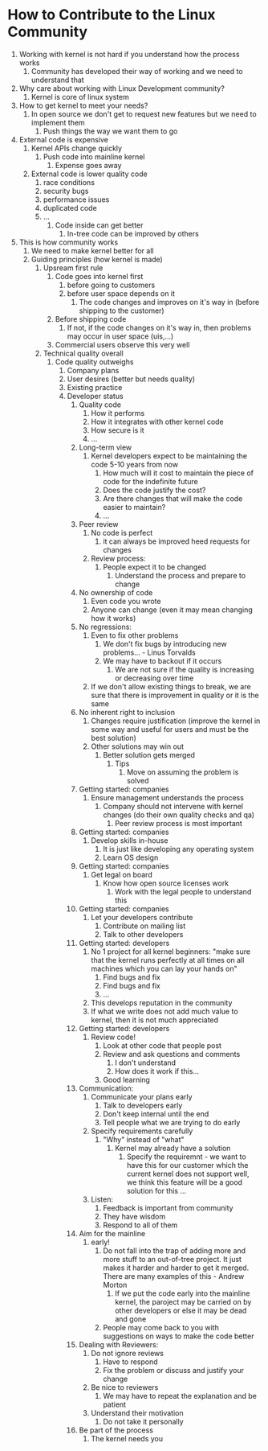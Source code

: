 # How to Contribute to the Linux Community #
1. Working with kernel is not hard if you understand how the process works
	1. Community has developed their way of working and we need to understand that
2. Why care about working with Linux Development community?
	1. Kernel is core of linux system
3. How to get kernel to meet your needs?
	1. In open source we don't get to request new features but we need to implement them
		1. Push things the way we want them to go
4. External code is expensive
	1. Kernel APIs change quickly
		1. Push code into mainline kernel
			1. Expense goes away
	2. External code is lower quality code
		1. race conditions
		2. security bugs
		3. performance issues
		4. duplicated code
		5. ...
			1. Code inside can get better
				1. In-tree code can be improved by others
5. This is how community works
	1. We need to make kernel better for all
	2. Guiding principles (how kernel is made)
		1. Upsream first rule
			1. Code goes into kernel first
				1. before going to customers
				2. before user space depends on it
					1. The code changes and improves on it's way in (before shipping to the customer)
			2. Before shipping code
				1. If not, if the code changes on it's way in, then problems may occur in user space (uis,...)
			3. Commercial users observe this very well
		2. Technical quality overall
			1. Code quality outweighs
				1. Company plans
				2. User desires (better but needs quality)
				3. Existing practice
				4. Developer status
					1. Quality code
						1. How it performs
						2. How it integrates with other kernel code
						3. How secure is it
						4. ...
					2. Long-term view
						1. Kernel developers expect to be maintaining the code 5-10 years from now
							1. How much will it cost to maintain the piece of code for the indefinite future
							2. Does the code justify the cost?
							3. Are there changes that will make the code easier to maintain?
							4. ...
					3. Peer review
						1. No code is perfect
							1. it can always be improved heed requests for changes
						2. Review process:
							1. People expect it to be changed
								1. Understand the process and prepare to change
					4. No ownership of code
						1. Even code you wrote
						2. Anyone can change (even it may mean changing how it works)
					5. No regressions:
						1. Even to fix other problems
							1. We don't fix bugs by introducing new problems... - Linus Torvalds
							2. We may have to backout if it occurs
								1. We are not sure if the quality is increasing or decreasing over time
						2. If we don't allow existing things to break, we are sure that there is improvement in quality or it is the same
					6. No inherent right to inclusion
						1. Changes require justification (improve the kernel in some way and useful for users and must be the best solution)
						2. Other solutions may win out
							1. Better solution gets merged
								1. Tips
									1. Move on assuming the problem is solved
					7. Getting started: companies
						1. Ensure management understands the process
							1. Company should not intervene with kernel changes (do their own quality checks and qa)
								1. Peer review process is most important
					8. Getting started: companies
						1. Develop skills in-house
							1. It is just like developing any operating system
							2. Learn OS design
					9. Getting started: companies
						1. Get legal on board
							1. Know how open source licenses work
								1. Work with the legal people to understand this
					10. Getting started: companies
						1. Let your developers contribute
							1. Contribute on mailing list
							2. Talk to other developers
					11. Getting started: developers
						1. No 1 project for all kernel beginners: "make sure that the kernel runs perfectly at all times on all machines which you can lay your hands on"
							1. Find bugs and fix
							2. Find bugs and fix
							3. ...
						2. This develops reputation in the community
						3. If what we write does not add much value to kernel, then it is not much appreciated
					12. Getting started: developers
						1. Review code!
							1. Look at other code that people post
							2. Review and ask questions and comments
								1. I don't understand
								2. How does it work if this...
							3. Good learning
					13. Communication:
						1. Communicate your plans early
							1. Talk to developers early
							2. Don't keep internal until the end
							3. Tell people what we are trying to do early
						2. Specify requirements carefully
							1. "Why" instead of "what"
								1. Kernel may already have a solution
									1. Specify the requiremnt - we want to have this for our customer which the current kernel does not support well, we think this feature will be a good solution for this ...
						3. Listen:
							1. Feedback is important from community
							2. They have wisdom
							3. Respond to all of them
					14. Aim for the mainline
						1. early!
							1. Do not fall into the trap of adding more and more stuff to an out-of-tree project. It just makes it harder and harder to get it merged. There are many examples of this - Andrew Morton
								1. If we put the code early into the mainline kernel, the paroject may be carried on by other developers or else it may be dead and gone
							2. People may come back to you with suggestions on ways to make the code better
					15. Dealing with Reviewers:
						1. Do not ignore reviews
							1. Have to respond
							2. Fix the problem or discuss and justify your change
						2. Be nice to reviewers
							1. We may have to repeat the explanation and be patient
						3. Understand their motivation
							1. Do not take it personally
					16. Be part of the process
						1. The kernel needs you